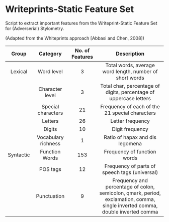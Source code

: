 # Writeprints-Static Feature Set

Script to extract important features from the Writeprint-Static Feature Set for (Adverserial) Stylometry.

(Adapted from the Whiteprints approach [Abbasi and Chen, 2008])

| Group     | Category            | No. of Features | Description |
| :-------: |:-------------------:| :--------------:| :---------: |
| Lexical   | Word level          | 3               | Total words, average word length, number of short words |
|           | Character level     | 3               | Total char, percentage of digits, percentage of uppercase letters |
|           | Special characters  | 21              | Frequency of each of the 21 special characters |
|           | Letters             | 26              | Letter frequency |
|           | Digits              | 10              | Digit frequency |
|           | Vocabulary richness | 1               | Ratio of hapax and dis legomena |
| Syntactic | Function Words      | 153             | Frequency of function words |
|           | POS tags            | 12              | Frequency of parts of speech tags (universal) |
|           | Punctuation         | 9               | Frequency and percentage of colon, semicolon, qmark, period, exclamation, comma, single inverted comma, double inverted comma |

